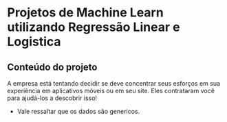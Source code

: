 # Projetos de Machine Learn utilizando Regressão Linear e Logistica
## Conteúdo do projeto
A empresa está tentando decidir se deve concentrar seus esforços em sua experiência em aplicativos móveis ou em seu site. Eles contrataram você para ajudá-los a descobrir isso!
* Vale ressaltar que os dados são genericos.
